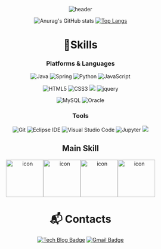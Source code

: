 <div align="center">


![header](https://capsule-render.vercel.app/api?type=Waving&color=gradient&fontColor=ffffffff&height=200&section=header&animation=twinkling&text=Java%20개발자%20김용선%20입니다&fontSize=50&fontAlignY=40)

![Anurag's GitHub stats](https://github-readme-stats.vercel.app/api?username=metalgos&show_icons=true&theme=shadow_blue)
[![Top Langs](https://github-readme-stats.vercel.app/api/top-langs/?username=metalgos&layout=compact)](https://github.com/metalgos/github-readme-stats)

# 💪Skills
### Platforms & Languages
![Java](https://img.shields.io/badge/Java-007396.svg?&style=for-the-badge&logo=Java&logoColor=white)
![Spring](https://img.shields.io/badge/Spring-6DB33F.svg?&style=for-the-badge&logo=Spring&logoColor=white)
![Python](https://img.shields.io/badge/Python-3776AB.svg?&style=for-the-badge&logo=Python&logoColor=white)
![JavaScript](https://img.shields.io/badge/JavaScript-F7DF1E.svg?&style=for-the-badge&logo=JavaScript&logoColor=white)
<!-- 
![TypeScript](https://img.shields.io/badge/TypeScript-3178C6.svg?&style=for-the-badge&logo=TypeScript&logoColor=white)
 -->
![HTML5](https://img.shields.io/badge/HTML5-E34F26.svg?&style=for-the-badge&logo=HTML5&logoColor=white)
![CSS3](https://img.shields.io/badge/CSS3-1572B6.svg?&style=for-the-badge&logo=CSS3&logoColor=white)
<img src="https://img.shields.io/badge/bootstrap-7952B3?style=for-the-badge&logo=bootstrap&logoColor=white">
![jquery](https://img.shields.io/badge/jquery-0769AD.svg?&style=for-the-badge&logo=jquery&logoColor=white)

![MySQL](https://img.shields.io/badge/MySQL-4479A1.svg?&style=for-the-badge&logo=MySQL&logoColor=white)
![Oracle](https://img.shields.io/badge/Oracle-F80000.svg?&style=for-the-badge&logo=Oracle&logoColor=white)

### Tools
![Git](https://img.shields.io/badge/Git-F05032.svg?&style=for-the-badge&logo=Git&logoColor=white)
![Eclipse IDE](https://img.shields.io/badge/Eclipse%20IDE-2C2255.svg?&style=for-the-badge&logo=Eclipse%20IDE&logoColor=white)
![Visual Studio Code](https://img.shields.io/badge/Visual%20Studio%20Code-007ACC.svg?&style=for-the-badge&logo=Visual%20Studio%20Code&logoColor=white)
![Jupyter](https://img.shields.io/badge/jupyter-F37626.svg?&style=for-the-badge&logo=Jupyter&logoColor=white)
<img src="https://img.shields.io/badge/github-181717?style=for-the-badge&logo=github&logoColor=white">

## Main Skill
<img src="https://techstack-generator.vercel.app/java-icon.svg" alt="icon" width="100" height="100" /><img src="https://techstack-generator.vercel.app/python-icon.svg" alt="icon" width="100" height="100" /><img src="https://techstack-generator.vercel.app/js-icon.svg" alt="icon" width="100" height="100" /><img src="https://techstack-generator.vercel.app/mysql-icon.svg" alt="icon" width="100" height="100" />

# :mailbox_with_mail: Contacts
[![Tech Blog Badge](http://img.shields.io/badge/-Git%20hub-black?style=flat-square&logo=github&link=https://github.com/metalgos)](https://github.com/metalgos)
[![Gmail Badge](https://img.shields.io/badge/Gmail-d14836?style=flat-square&logo=Gmail&logoColor=white&link=mailto:metalgos2@gmail.com)](mailto:metalgos2@gmail.com)



<!--

https://simpleicons.org/ 사이트주소
https://techstack-generator.vercel.app/ 사이트주소
 
**metalgos/metalgos** is a ✨ _special_ ✨ repository because its `README.md` (this file) appears on your GitHub profile.

Here are some ideas to get you started:

- 🔭 I’m currently working on ...
- 🌱 I’m currently learning ...
- 👯 I’m looking to collaborate on ...
- 🤔 I’m looking for help with ...
- 💬 Ask me about ...
- 📫 How to reach me: ...
- 😄 Pronouns: ...
- ⚡ Fun fact: ...
-->

 
</div>

